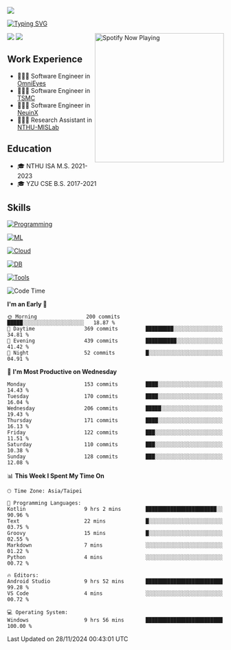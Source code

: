 ![](https://komarev.com/ghpvc/?username=peter0512lee&color=ff69b4)

[![Typing SVG](https://readme-typing-svg.herokuapp.com?color=F742BA&size=20&lines=Hi!+I'm+JYL)](https://git.io/typing-svg)

[<img src="https://spotify-now-playing.peter0512lee.vercel.app/api/spotify-playing" alt="Spotify Now Playing" width="300" align="right" />](https://open.spotify.com/user/21iyoswqgnkoe7peuesmqnhgy)

![](https://leetcard.jacoblin.cool/peter0512lee?theme=dark)
![](https://github-readme-activity-graph.vercel.app/graph?username=peter0512lee&theme=github)

## Work Experience
- 🧑🏻‍💻 Software Engineer in [OmniEyes](https://www.theomnieyes.com/)
- 🧑🏻‍💻 Software Engineer in [TSMC](https://www.tsmc.com/)
- 🧑🏻‍💻 Software Engineer in [NeuinX](https://neuinx.com/)
- 🧑🏻‍💻 Research Assistant in [NTHU-MISLab](https://mislab.cs.nthu.edu.tw/)

## Education
- 🎓 NTHU ISA M.S. 2021-2023
- 🎓 YZU CSE B.S. 2017-2021

## Skills
[![Programming](https://skillicons.dev/icons?i=cpp,py,kotlin)](https://skillicons.dev)

[![ML](https://skillicons.dev/icons?i=pytorch,opencv,sklearn)](https://skillicons.dev)

<!-- [![Web](https://skillicons.dev/icons?i=html,css,react,tailwind,nodejs,vite)](https://skillicons.dev) -->

[![Cloud](https://skillicons.dev/icons?i=aws,azure,docker,k8s)](https://skillicons.dev)

[![DB](https://skillicons.dev/icons?i=postgresql,firebase,sqlite,mongodb)](https://skillicons.dev)

[![Tools](https://skillicons.dev/icons?i=git,github,githubactions,vscode,postman,anaconda,androidstudio)](https://skillicons.dev)

<!--
<table><tr><td valign="top" width="50%">

<img src="https://github-readme-stats-sigma-five.vercel.app/api?username=peter0512lee&hide_border=true&show_icons=true&locale=en&layout=compact&theme=dracula" align="left" style="width: 100%" />

</td><td valign="top" width="50%">

<img src="https://github-readme-stats-sigma-five.vercel.app/api/top-langs?username=peter0512lee&hide_border=true&show_icons=true&locale=en&layout=compact&theme=dracula" align="left" style="width: 100%" />

</td></tr></table>  
-->

<!--START_SECTION:waka-->
![Code Time](http://img.shields.io/badge/Code%20Time-1%2C421%20hrs-blue)

**I'm an Early 🐤** 

```text
🌞 Morning                200 commits         █████░░░░░░░░░░░░░░░░░░░░   18.87 % 
🌆 Daytime                369 commits         █████████░░░░░░░░░░░░░░░░   34.81 % 
🌃 Evening                439 commits         ██████████░░░░░░░░░░░░░░░   41.42 % 
🌙 Night                  52 commits          █░░░░░░░░░░░░░░░░░░░░░░░░   04.91 % 
```
📅 **I'm Most Productive on Wednesday** 

```text
Monday                   153 commits         ████░░░░░░░░░░░░░░░░░░░░░   14.43 % 
Tuesday                  170 commits         ████░░░░░░░░░░░░░░░░░░░░░   16.04 % 
Wednesday                206 commits         █████░░░░░░░░░░░░░░░░░░░░   19.43 % 
Thursday                 171 commits         ████░░░░░░░░░░░░░░░░░░░░░   16.13 % 
Friday                   122 commits         ███░░░░░░░░░░░░░░░░░░░░░░   11.51 % 
Saturday                 110 commits         ███░░░░░░░░░░░░░░░░░░░░░░   10.38 % 
Sunday                   128 commits         ███░░░░░░░░░░░░░░░░░░░░░░   12.08 % 
```


📊 **This Week I Spent My Time On** 

```text
🕑︎ Time Zone: Asia/Taipei

💬 Programming Languages: 
Kotlin                   9 hrs 2 mins        ███████████████████████░░   90.96 % 
Text                     22 mins             █░░░░░░░░░░░░░░░░░░░░░░░░   03.75 % 
Groovy                   15 mins             █░░░░░░░░░░░░░░░░░░░░░░░░   02.55 % 
Markdown                 7 mins              ░░░░░░░░░░░░░░░░░░░░░░░░░   01.22 % 
Python                   4 mins              ░░░░░░░░░░░░░░░░░░░░░░░░░   00.72 % 

🔥 Editors: 
Android Studio           9 hrs 52 mins       █████████████████████████   99.28 % 
VS Code                  4 mins              ░░░░░░░░░░░░░░░░░░░░░░░░░   00.72 % 

💻 Operating System: 
Windows                  9 hrs 56 mins       █████████████████████████   100.00 % 
```


 Last Updated on 28/11/2024 00:43:01 UTC
<!--END_SECTION:waka-->


<!--
**peter0512lee/peter0512lee** is a ✨ _special_ ✨ repository because its `README.md` (this file) appears on your GitHub profile.

